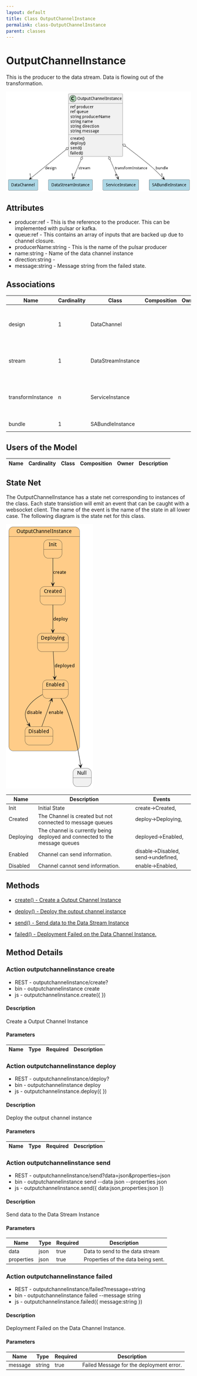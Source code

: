```yaml
---
layout: default
title: Class OutputChannelInstance
permalink: class-OutputChannelInstance
parent: classes
---
```


# OutputChannelInstance

This is the producer to the data stream. Data is flowing out of the transformation.

![Logical Diagram](./logical.png)

## Attributes

* producer:ref - This is the reference to the producer. This can be implemented with pulsar or kafka.
* queue:ref - This contains an array of inputs that are backed up due to channel closure.
* producerName:string - This is the name of the pulsar producer
* name:string - Name of the data channel instance
* direction:string - 
* message:string - Message string from the failed state.


## Associations

| Name | Cardinality | Class | Composition | Owner | Description |
| --- | --- | --- | --- | --- | --- |
| design | 1 | DataChannel |  |  | Parent of the channel Instance. This is the definition of the channel. |
| stream | 1 | DataStreamInstance |  |  | This is the stream instance that is running the channel |
| transformInstance | n | ServiceInstance |  |  | This is the instance of the transformation Service for the channel. |
| bundle | 1 | SABundleInstance |  |  | This is the sabr instance |


## Users of the Model

| Name | Cardinality | Class | Composition | Owner | Description |
| --- | --- | --- | --- | --- | --- |



## State Net
The OutputChannelInstance has a state net corresponding to instances of the class. Each state transistion will emit an 
event that can be caught with a websocket client. The name of the event is the name of the state in all lower case.
The following diagram is the state net for this class.

![State Net Diagram](./statenet.png)

| Name | Description | Events |
| --- | --- | --- |
| Init | Initial State | create-&gt;Created,  |
| Created | The Channel is created but not connected to message queues | deploy-&gt;Deploying,  |
| Deploying | The channel is currently being deployed and connected to the message queues | deployed-&gt;Enabled,  |
| Enabled | Channel can send information. | disable-&gt;Disabled, send-&gt;undefined,  |
| Disabled | Channel cannot send information. | enable-&gt;Enabled,  |



## Methods

* [create() - Create a Output Channel Instance](#action-create)

* [deploy() - Deploy the output channel instance](#action-deploy)

* [send() - Send data to the Data Stream Instance](#action-send)

* [failed() - Deployment Failed on the Data Channel Instance.](#action-failed)


<h2>Method Details</h2>
    
### Action outputchannelinstance create



* REST - outputchannelinstance/create?
* bin - outputchannelinstance create 
* js - outputchannelinstance.create({  })

#### Description
Create a Output Channel Instance


#### Parameters
| Name | Type | Required | Description |
|---|---|---|---|




### Action outputchannelinstance deploy



* REST - outputchannelinstance/deploy?
* bin - outputchannelinstance deploy 
* js - outputchannelinstance.deploy({  })

#### Description
Deploy the output channel instance


#### Parameters
| Name | Type | Required | Description |
|---|---|---|---|




### Action outputchannelinstance send



* REST - outputchannelinstance/send?data=json&amp;properties=json
* bin - outputchannelinstance send --data json --properties json
* js - outputchannelinstance.send({ data:json,properties:json })

#### Description
Send data to the Data Stream Instance


#### Parameters
| Name | Type | Required | Description |
|---|---|---|---|
| data | json |true | Data to send to the data stream |
| properties | json |true | Properties of the data being sent. |




### Action outputchannelinstance failed



* REST - outputchannelinstance/failed?message=string
* bin - outputchannelinstance failed --message string
* js - outputchannelinstance.failed({ message:string })

#### Description
Deployment Failed on the Data Channel Instance.


#### Parameters
| Name | Type | Required | Description |
|---|---|---|---|
| message | string |true | Failed Message for the deployment error. |





